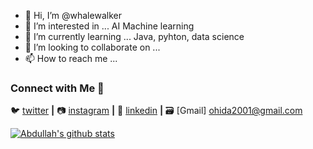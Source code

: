 - 👋 Hi, I’m @whalewalker
- 👀 I’m interested in ... AI Machine learning
- 🌱 I’m currently learning ... Java, pyhton, data science
- 💞️ I’m looking to collaborate on ... 
- 📫 How to reach me ...

<!---
whalewalker/whalewalker is a ✨ special ✨ repository because its `README.md` (this file) appears on your GitHub profile.
You can click the Preview link to take a look at your changes.
--->

### Connect with Me 🤝
🐦 [twitter][twitter] **|** 
📷 [instagram][instagram] **|** 
👔 [linkedin][instagram] **|** 
🗃️ [Gmail] ohida2001@gmail.com

[![Abdullah's github stats](https://github-readme-stats.vercel.app/api?username=Abdullah-ohida)](https://github.com/Abdullah-ohida/github-readme-stats)


[twitter]: https://twitter.com/Whale_walker
[instagram]: https://www.linkedin.com/in/abdullah-ismail-183a001a1/
[linkedin]: https://www.instagram.com/abdullahismail649/?hl=en
